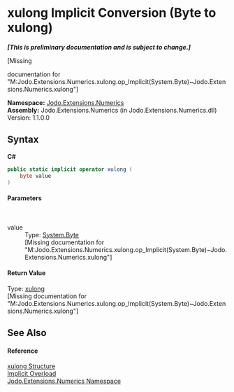 # xulong&nbsp;Implicit Conversion (Byte to xulong)
 _**\[This is preliminary documentation and is subject to change.\]**_

\[Missing <summary> documentation for "M:Jodo.Extensions.Numerics.xulong.op_Implicit(System.Byte)~Jodo.Extensions.Numerics.xulong"\]

**Namespace:**&nbsp;<a href="N_Jodo_Extensions_Numerics">Jodo.Extensions.Numerics</a><br />**Assembly:**&nbsp;Jodo.Extensions.Numerics (in Jodo.Extensions.Numerics.dll) Version: 1.1.0.0

## Syntax

**C#**<br />
``` C#
public static implicit operator xulong (
	byte value
)
```


#### Parameters
&nbsp;<dl><dt>value</dt><dd>Type: <a href="https://docs.microsoft.com/dotnet/api/system.byte" target="_blank" rel="noopener noreferrer">System.Byte</a><br />\[Missing <param name="value"/> documentation for "M:Jodo.Extensions.Numerics.xulong.op_Implicit(System.Byte)~Jodo.Extensions.Numerics.xulong"\]</dd></dl>

#### Return Value
Type: <a href="T_Jodo_Extensions_Numerics_xulong">xulong</a><br />\[Missing <returns> documentation for "M:Jodo.Extensions.Numerics.xulong.op_Implicit(System.Byte)~Jodo.Extensions.Numerics.xulong"\]

## See Also


#### Reference
<a href="T_Jodo_Extensions_Numerics_xulong">xulong Structure</a><br /><a href="Overload_Jodo_Extensions_Numerics_xulong_op_Implicit">Implicit Overload</a><br /><a href="N_Jodo_Extensions_Numerics">Jodo.Extensions.Numerics Namespace</a><br />